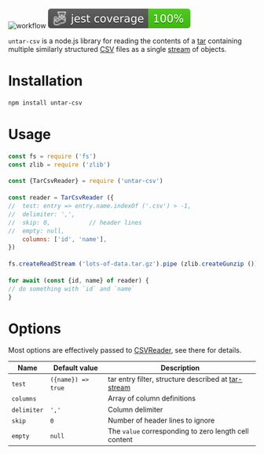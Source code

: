 ![workflow](https://github.com/do-/node-untar-csv/actions/workflows/main.yml/badge.svg)
![Jest coverage](./badges/coverage-jest%20coverage.svg)

`untar-csv` is a node.js library for reading the contents of a [tar](https://en.wikipedia.org/wiki/Tar_(computing)) containing multiple similarly structured [CSV](https://datatracker.ietf.org/doc/html/rfc4180) files as a single [stream](https://nodejs.org/docs/latest/api/stream.html) of objects.

# Installation
```bash
npm install untar-csv
```
# Usage
```js
const fs = require ('fs')
const zlib = require ('zlib')

const {TarCsvReader} = require ('untar-csv')

const reader = TarCsvReader ({
//  test: entry => entry.name.indexOf ('.csv') > -1,
//  delimiter: ',',
//  skip: 0,           // header lines
//  empty: null,
    columns: ['id', 'name'],
})

fs.createReadStream ('lots-of-data.tar.gz').pipe (zlib.createGunzip ()).pipe (reader)

for await (const {id, name} of reader) {
// do something with `id` and `name` 
}
```

# Options
Most options are effectively passed to [CSVReader](https://github.com/do-/node-csv-events/wiki/CSVReader), see there for details.

|Name|Default value|Description|
|-|-|-|
|`test`| `({name}) => true` |tar entry filter, structure described at [tar-stream](https://github.com/mafintosh/tar-stream)|
|`columns`| |Array of column definitions|
|`delimiter`|`','`|Column delimiter|
|`skip`|`0`|Number of header lines to ignore|
|`empty`|`null`|The `value` corresponding to zero length cell content|
